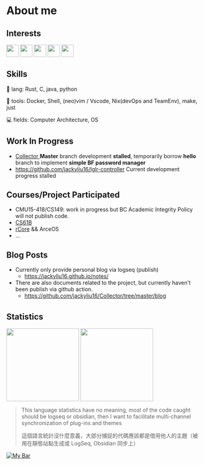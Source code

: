# About me


## Interests
<p align="left">
  <img src="https://simpleicons.org/icons/github.svg" height="32px">
  <img src="https://simpleicons.org/icons/c.svg" height="32px"> 
  <img src="https://simpleicons.org/icons/rust.svg" height="32px"> 
  <img src="https://simpleicons.org/icons/python.svg" height="32px"> 
  <img src="https://simpleicons.org/icons/nixos.svg" height="32px"> 
</p>


## Skills
🦀 lang: Rust, C, java, python


🔨 tools: Docker, Shell, (neo)vim / Vscode, Nix(devOps and TeamEnv), make, just


💻 fields:  Computer Architecture, OS 


## Work In Progress
- [ Collector ](https://github.com/jackyliu16/Collector) **Master** branch development **stalled**, temporarily borrow **hello** branch to implement **simple BF password manager**
- https://github.com/jackyliu16/lglr-controller Current development progress stalled


## Courses/Project Participated 

- CMU15-418/CS149: work in progress but BC Academic Integrity Policy will not publish code.
- [CS61B](https://github.com/jackyliu16/CS61B-Tutorial)
- [rCore](https://github.com/LearningOS/lab4-os6-jackyliu16) && ArceOS
- ... 


## Blog Posts

- Currently only provide personal blog via logseq (publish)
  - https://jackyliu16.github.io/notes/
- There are also documents related to the project, but currently haven't been publish via github action.
  - https://github.com/jackyliu16/Collector/tree/master/blog


## Statistics　
<p align="left">
<img height="190px" src="https://github-readme-stats.vercel.app/api?username=jackyliu16&count_private=true&theme=tokyonight&show_icons=true&line_height=24" align = "center"/>
<img height="190px" src="https://github-readme-stats.vercel.app/api/top-langs/?username=jackyliu16&theme=tokyonight&layout=compact&langs_count=10" align = "center"/>
</p>


> This language statistics have no meaning, most of the code caught should be logseq or obsidian, then I want to facilitate multi-channel synchronization of plug-ins and themes
> 
> 這個語言統計沒什麼意義，大部分捕捉的代碼應該都是借用他人的主題（被用在靜態站點生成或 LogSeq, Obsidian 同步上）


<a href="https://tjupt.org/promotionlink.php?key=9f531d34ec2ac10c252f252f929802de">
    <img src="https://tjupt.org/mybar.php?userid=140409.png" alt="My Bar" />
</a>
